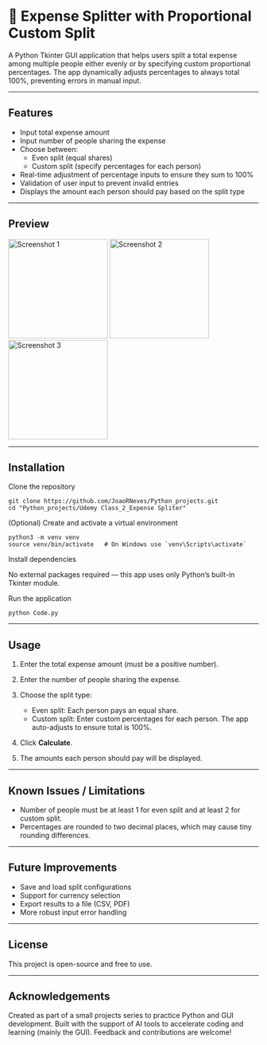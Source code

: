 # 💸 Expense Splitter with Proportional Custom Split

A Python Tkinter GUI application that helps users split a total expense among multiple people either evenly or by specifying custom proportional percentages. The app dynamically adjusts percentages to always total 100%, preventing errors in manual input.

---

## Features

- Input total expense amount  
- Input number of people sharing the expense  
- Choose between:  
  - Even split (equal shares)  
  - Custom split (specify percentages for each person)  
- Real-time adjustment of percentage inputs to ensure they sum to 100%  
- Validation of user input to prevent invalid entries  
- Displays the amount each person should pay based on the split type  

---

## Preview

<img width="200" alt="Screenshot 1" src="https://github.com/user-attachments/assets/c40959ae-389b-4950-bd27-27c906d2a535" />

<img width="200" alt="Screenshot 2" src="https://github.com/user-attachments/assets/48e206a7-d243-488c-b02a-6e242334e9b9" />

<img width="200" alt="Screenshot 3" src="https://github.com/user-attachments/assets/084e1e51-8ea3-42a2-9345-7ec877124946" />


---

## Installation

Clone the repository
  ```
git clone https://github.com/JoaoRNeves/Python_projects.git
cd "Python_projects/Udemy Class_2_Expense Spliter"
  ```
(Optional) Create and activate a virtual environment
  ```
python3 -m venv venv
source venv/bin/activate   # On Windows use `venv\Scripts\activate`
  ```
Install dependencies

  No external packages required — this app uses only Python’s built-in Tkinter module.

Run the application
   ```
python Code.py
   ```
 

---

## Usage

1. Enter the total expense amount (must be a positive number).
2. Enter the number of people sharing the expense.
3. Choose the split type:

   * Even split: Each person pays an equal share.
   * Custom split: Enter custom percentages for each person. The app auto-adjusts to ensure total is 100%.
4. Click **Calculate**.
5. The amounts each person should pay will be displayed.

---

## Known Issues / Limitations

* Number of people must be at least 1 for even split and at least 2 for custom split.
* Percentages are rounded to two decimal places, which may cause tiny rounding differences.

---

## Future Improvements

* Save and load split configurations
* Support for currency selection
* Export results to a file (CSV, PDF)
* More robust input error handling

---

## License

This project is open-source and free to use.

---

## Acknowledgements

Created as part of a small projects series to practice Python and GUI development.
Built with the support of AI tools to accelerate coding and learning (mainly the GUI).
Feedback and contributions are welcome!
